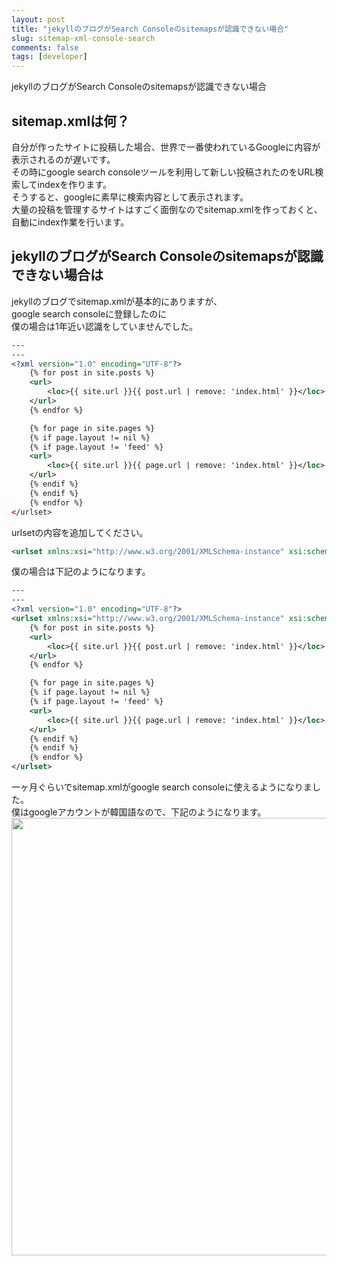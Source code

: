 ```yaml
---
layout: post
title: "jekyllのブログがSearch Consoleのsitemapsが認識できない場合"
slug: sitemap-xml-console-search
comments: false
tags: [developer]
---
```

jekyllのブログがSearch Consoleのsitemapsが認識できない場合

## sitemap.xmlは何？
自分が作ったサイトに投稿した場合、世界で一番使われているGoogleに内容が表示されるのが遅いです。  
その時にgoogle search consoleツールを利用して新しい投稿されたのをURL検索してindexを作ります。  
そうすると、googleに素早に検索内容として表示されます。  
大量の投稿を管理するサイトはすごく面倒なのでsitemap.xmlを作っておくと、  
自動にindex作業を行います。　　

## jekyllのブログがSearch Consoleのsitemapsが認識できない場合は
jekyllのブログでsitemap.xmlが基本的にありますが、  
google search consoleに登録したのに  
僕の場合は1年近い認識をしていませんでした。　　

```xml
---
---
<?xml version="1.0" encoding="UTF-8"?>
    {% for post in site.posts %}
    <url>
        <loc>{{ site.url }}{{ post.url | remove: 'index.html' }}</loc>
    </url>
    {% endfor %}

    {% for page in site.pages %}
    {% if page.layout != nil %}
    {% if page.layout != 'feed' %}
    <url>
        <loc>{{ site.url }}{{ page.url | remove: 'index.html' }}</loc>
    </url>
    {% endif %}
    {% endif %}
    {% endfor %}
</urlset>
```


urlsetの内容を追加してください。    
```xml
<urlset xmlns:xsi="http://www.w3.org/2001/XMLSchema-instance" xsi:schemaLocation="http://www.sitemaps.org/schemas/sitemap/0.9 http://www.sitemaps.org/schemas/sitemap/0.9/sitemap.xsd" xmlns="http://www.sitemaps.org/schemas/sitemap/0.9">
```


僕の場合は下記のようになります。

```xml
---
---
<?xml version="1.0" encoding="UTF-8"?>
<urlset xmlns:xsi="http://www.w3.org/2001/XMLSchema-instance" xsi:schemaLocation="http://www.sitemaps.org/schemas/sitemap/0.9 http://www.sitemaps.org/schemas/sitemap/0.9/sitemap.xsd" xmlns="http://www.sitemaps.org/schemas/sitemap/0.9">
    {% for post in site.posts %}
    <url>
        <loc>{{ site.url }}{{ post.url | remove: 'index.html' }}</loc>
    </url>
    {% endfor %}

    {% for page in site.pages %}
    {% if page.layout != nil %}
    {% if page.layout != 'feed' %}
    <url>
        <loc>{{ site.url }}{{ page.url | remove: 'index.html' }}</loc>
    </url>
    {% endif %}
    {% endif %}
    {% endfor %}
</urlset>
```


一ヶ月ぐらいでsitemap.xmlがgoogle search consoleに使えるようになりました。  
僕はgoogleアカウントが韓国語なので、下記のようになります。  
<img src="https://drive.google.com/uc?export=view&id=1sE2UzWQMjmQ21s8MOkldFuLv7_-R8v9L"  width="700"> 